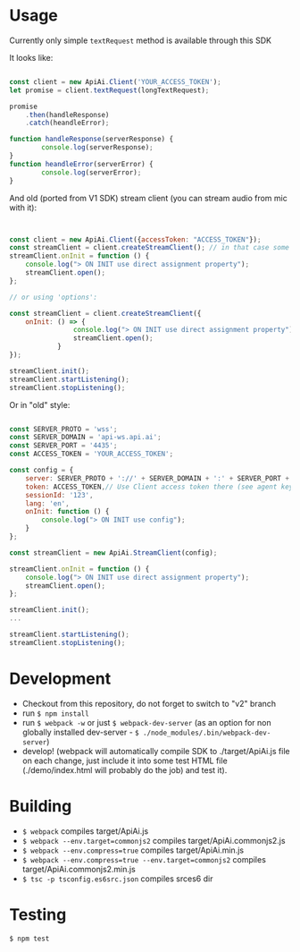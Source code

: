 # Usage

Currently only simple `textRequest` method is available through this SDK

It looks like:

```javascript

const client = new ApiAi.Client('YOUR_ACCESS_TOKEN');
let promise = client.textRequest(longTextRequest);

promise
    .then(handleResponse)
    .catch(heandleError);

function handleResponse(serverResponse) {
        console.log(serverResponse);
}
function heandleError(serverError) {
        console.log(serverError);
}
```

And old (ported from V1 SDK) stream client (you can stream audio from mic with it):

```javascript


const client = new ApiAi.Client({accessToken: "ACCESS_TOKEN"});
const streamClient = client.createStreamClient(); // in that case some default settings will be applied
streamClient.onInit = function () {
    console.log("> ON INIT use direct assignment property");
    streamClient.open();
};

// or using 'options': 

const streamClient = client.createStreamClient({
    onInit: () => {
                console.log("> ON INIT use direct assignment property");
                streamClient.open();
            }
});

streamClient.init();
streamClient.startListening();
streamClient.stopListening();
```

Or in "old" style:

```javascript

const SERVER_PROTO = 'wss';
const SERVER_DOMAIN = 'api-ws.api.ai';
const SERVER_PORT = '4435';
const ACCESS_TOKEN = 'YOUR_ACCESS_TOKEN';

const config = {
    server: SERVER_PROTO + '://' + SERVER_DOMAIN + ':' + SERVER_PORT + '/api/ws/query',
    token: ACCESS_TOKEN,// Use Client access token there (see agent keys).
    sessionId: '123',
    lang: 'en',
    onInit: function () {
        console.log("> ON INIT use config");
    }
};

const streamClient = new ApiAi.StreamClient(config);

streamClient.onInit = function () {
    console.log("> ON INIT use direct assignment property");
    streamClient.open();
};

streamClient.init();
...

streamClient.startListening();
streamClient.stopListening();
```

# Development

* Checkout from this repository, do not forget to switch to "v2" branch
* run `$ npm install`
* run `$ webpack -w` or just `$ webpack-dev-server` (as an option for non globally installed dev-server - `$ ./node_modules/.bin/webpack-dev-server`)
* develop! (webpack will automatically compile SDK to ./target/ApiAi.js file on each change, just include it into some test HTML file (./demo/index.html will probably do the job) and test it).

# Building


* `$ webpack` compiles target/ApiAi.js
* `$ webpack --env.target=commonjs2` compiles target/ApiAi.commonjs2.js
* `$ webpack --env.compress=true` compiles target/ApiAi.min.js 
* `$ webpack --env.compress=true --env.target=commonjs2` compiles target/ApiAi.commonjs2.min.js
* `$ tsc -p tsconfig.es6src.json` compiles srces6 dir

# Testing

`$ npm test`

